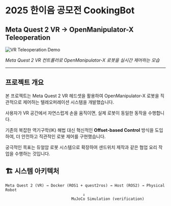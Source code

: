 # 2025 한이음 공모전 CookingBot

## Meta Quest 2 VR → OpenManipulator-X Teleoperation

![VR Teleoperation Demo](assets/IMG_1756.gif)

*Meta Quest 2 VR 컨트롤러로 OpenManipulator-X 로봇을 실시간 제어하는 모습*

---

## 프로젝트 개요

본 프로젝트는 Meta Quest 2 VR 헤드셋을 활용하여 OpenManipulator-X 로봇을 직관적으로 제어하는 텔레오퍼레이션 시스템을 개발했습니다. 

사용자가 VR 공간에서 자연스럽게 손을 움직이면, 실제 로봇이 동일한 동작을 수행합니다. 

기존의 복잡한 역기구학(IK) 해법 대신 혁신적인 **Offset-based Control** 방식을 도입하여, 더 안전하고 직관적인 로봇 제어를 구현했습니다.

궁극적인 목표는 듀얼암 로봇 시스템으로 확장하여 샌드위치 제작과 같은 협업 요리 작업을 수행하는 것입니다.

## 🏗️ 시스템 아키텍처

```
Meta Quest 2 (VR) → Docker (ROS1 + quest2ros) → Host (ROS2) → Physical Robot
                                  ↓
                             MuJoCo Simulation (verification)
```
